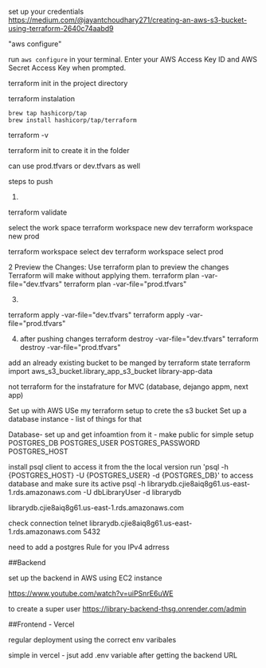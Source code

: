 set up your credentials 
https://medium.com/@jayantchoudhary271/creating-an-aws-s3-bucket-using-terraform-2640c74aabd9

"aws configure"



run `aws configure` in your terminal. Enter your AWS Access Key ID and AWS Secret Access Key when prompted.



terraform init in the project directory 


terraform instalation 

```
brew tap hashicorp/tap
brew install hashicorp/tap/terraform
```

terraform -v


terraform init to create it in the folder


can use prod.tfvars or dev.tfvars as well

steps to push 

1.
terraform validate


<!-- could do a workspace system instead of the tfvars files -->
select the work space
terraform workspace new dev
terraform workspace new prod

terraform workspace select dev
terraform workspace select prod



2
Preview the Changes: Use terraform plan to preview the changes Terraform will make without applying them.
terraform plan -var-file="dev.tfvars"
terraform plan -var-file="prod.tfvars" 

3.
terraform apply -var-file="dev.tfvars" 
terraform apply -var-file="prod.tfvars"


4. after pushing changes
terraform destroy -var-file="dev.tfvars"
terraform destroy -var-file="prod.tfvars"



add an already existing bucket to be manged by terraform state
terraform import aws_s3_bucket.library_app_s3_bucket library-app-data



not terraform for the instafrature for MVC (database, dejango appm, next app)

Set up with AWS
USe my terraform setup to crete the s3 bucket 
Set up a database instance - list of things for that 


Database- set up and get infoamtion from it - make public for simple setup 
POSTGRES_DB
POSTGRES_USER
POSTGRES_PASSWORD
POSTGRES_HOST


install psql client to access it from the the local version
run 'psql -h {POSTGRES_HOST} -U {POSTGRES_USER} -d {POSTGRES_DB}' to access database and make sure its active
psql -h librarydb.cjie8aiq8g61.us-east-1.rds.amazonaws.com -U dbLibraryUser -d librarydb 

librarydb.cjie8aiq8g61.us-east-1.rds.amazonaws.com

check connection
telnet librarydb.cjie8aiq8g61.us-east-1.rds.amazonaws.com 5432


need to add a postgres Rule for you IPv4 adrress





##Backend 

set up the backend in AWS using EC2 instance 

https://www.youtube.com/watch?v=uiPSnrE6uWE

to create a super user 
https://library-backend-thsg.onrender.com/admin



##Frontend - Vercel 

regular deployment using the correct env varibales




simple in vercel - jsut add .env variable after getting the backend URL